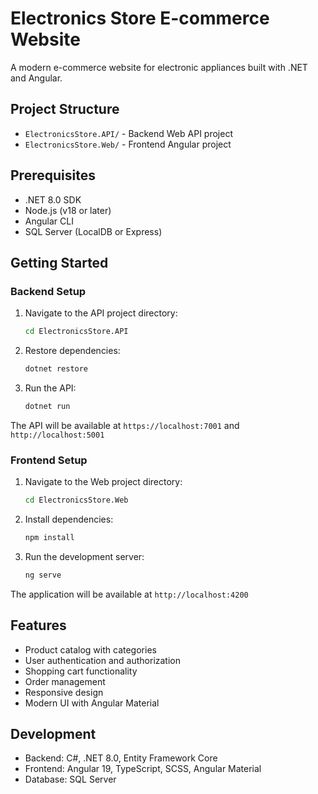 # Electronics Store E-commerce Website

A modern e-commerce website for electronic appliances built with .NET and Angular.

## Project Structure

- `ElectronicsStore.API/` - Backend Web API project
- `ElectronicsStore.Web/` - Frontend Angular project

## Prerequisites

- .NET 8.0 SDK
- Node.js (v18 or later)
- Angular CLI
- SQL Server (LocalDB or Express)

## Getting Started

### Backend Setup

1. Navigate to the API project directory:
   ```bash
   cd ElectronicsStore.API
   ```

2. Restore dependencies:
   ```bash
   dotnet restore
   ```

3. Run the API:
   ```bash
   dotnet run
   ```

The API will be available at `https://localhost:7001` and `http://localhost:5001`

### Frontend Setup

1. Navigate to the Web project directory:
   ```bash
   cd ElectronicsStore.Web
   ```

2. Install dependencies:
   ```bash
   npm install
   ```

3. Run the development server:
   ```bash
   ng serve
   ```

The application will be available at `http://localhost:4200`

## Features

- Product catalog with categories
- User authentication and authorization
- Shopping cart functionality
- Order management
- Responsive design
- Modern UI with Angular Material

## Development

- Backend: C#, .NET 8.0, Entity Framework Core
- Frontend: Angular 19, TypeScript, SCSS, Angular Material
- Database: SQL Server 